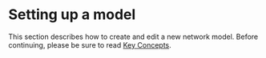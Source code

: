 # Setting up a model

This section describes how to create and edit a new network model. Before continuing, please be sure to read [Key Concepts](https://github.com/openagua/openagua-documentation/tree/9e8973fc3ad623c3999ee8e9eabdd2a6827350c0/docs/user-guide/setup-model/user-guide/key-concepts/README.md).

